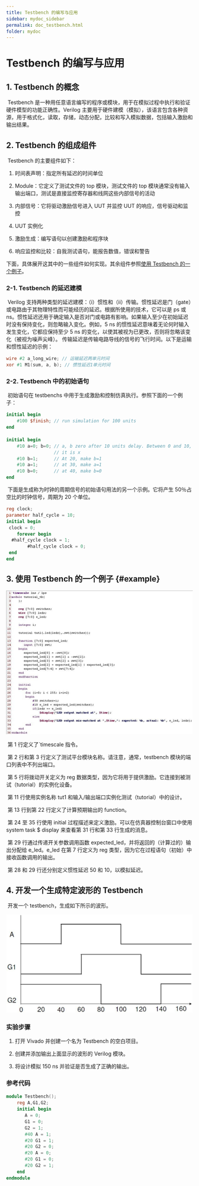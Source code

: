 ```yaml
---
title: Testbench 的编写与应用
sidebar: mydoc_sidebar
permalink: doc_testbench.html
folder: mydoc
---
```


# Testbench 的编写与应用

## 1. Testbench 的概念

​   Testbench 是一种用任意语言编写的程序或模块，用于在模拟过程中执行和验证硬件模型的功能正确性。Verilog 主要用于硬件建模（模拟），该语言包含各种资源，用于格式化，读取，存储，动态分配，比较和写入模拟数据，包括输入激励和输出结果。

## 2. Testbench 的组成组件

​  Testbench 的主要组件如下：

1. 时间表声明：指定所有延迟的时间单位

2. Module：它定义了测试文件的 top 模块，测试文件的 top 模块通常没有输入输出端口，测试是直接监控寄存器和线网这些内部信号的活动

3. 内部信号：它将驱动激励信号进入 UUT 并监控 UUT 的响应，信号驱动和监控

4. UUT 实例化

5. 激励生成：编写语句以创建激励和程序块

6. 响应监控和比较：自我测试语句，能报告数值，错误和警告

下面，具体展开这其中的一些组件如何实现。其余组件参照[使用 Testbench 的一个例子](#example)。

### 2-1. Testbench 的延迟建模

​  Verilog 支持两种类型的延迟建模：（i）惯性和（ii）传输。惯性延迟是门（gate）或电路由于其物理特性而可能经历的延迟。根据所使用的技术，它可以是 ps 或 ns。惯性延迟还用于确定输入是否对门或电路有影响。如果输入至少在初始延迟时没有保持变化，则忽略输入变化。例如，5 ns 的惯性延迟意味着无论何时输入发生变化，它都应保持至少 5 ns 的变化，以使其被视为已更改，否则将忽略该变化（被视为噪声尖峰）。
传输延迟是传输电路导线的信号的飞行时间。以下是运输和惯性延迟的示例：

```verilog
wire #2 a_long_wire; // 运输延迟两单元时间
xor #1 M1(sum, a, b); // 惯性延迟1单元时间
```

### 2-2. Testbench 中的初始语句

​  初始语句在 testbenchs 中用于生成激励和控制仿真执行。参照下面的一个例子：

```verilog
initial begin
    #100 $finish; // run simulation for 100 units
end

initial begin
    #10 a=0; b=0; // a, b zero after 10 units delay. Between 0 and 10,
                  // it is x 
    #10 b=1;      // At 20, make b=1
    #10 a=1;      // at 30, make a=1
    #10 b=0;      // at 40, make b=0
end
```

​  下面是生成称为时钟的周期信号的初始语句用法的另一个示例。它将产生 50％占空比的时钟信号，周期为 20 个单位。

```verilog
reg clock;
parameter half_cycle = 10;
initial begin
 clock = 0;
    forever begin
  #half_cycle clock = 1;
        #half_cycle clock = 0;
 end
end
```

## 3. 使用 Testbench 的一个例子 {#example}

![](images/testbench/1564495138182.png)

​  第 1 行定义了`timescale 指令。

​  第 2 行和第 3 行定义了测试平台模块名称。请注意，通常，testbench 模块的端口列表中不列出端口。

​  第 5 行将拨动开关定义为 reg 数据类型，因为它将用于提供激励。它连接到被测试（tutorial）的实例化设备。

​  第 11 行使用实例名称 tut1 和输入/输出端口实例化测试（tutorial）中的设计。

​  第 13 行到第 22 行定义了计算预期输出的 function。

​  第 24 至 35 行使用 initial 过程描述来定义激励。可以在仿真器控制台窗口中使用 system task $ display 来查看第 31 行和第 33 行生成的消息。

​  第 29 行通过传递开关参数调用函数 expected_led，并将返回的（计算过的）输出分配给 e_led。e_led 在第 7 行定义为 reg 类型，因为它在过程语句（初始）中接收函数调用的输出。

​  第 28 和 29 行还分别定义惯性延迟 50 和 10，以模拟延迟。

## 4. 开发一个生成特定波形的 Testbench

​  开发一个 testbench，生成如下所示的波形。

![](images/testbench/1564497081267.png)

### 实验步骤

1. 打开 Vivado 并创建一个名为 Testbench 的空白项目。

2. 创建并添加输出上面显示的波形的 Verilog 模块。

3. 将设计模拟 150 ns 并验证是否生成了正确的输出。

### 参考代码

```verilog
module Testbench();
    reg A,G1,G2;
    initial begin
       A = 0;
       G1 = 0;
       G2 = 1;
       #40 A = 1;
       #20 G1 = 1;
       #20 G2 = 0;
       #20 A = 0;
       #20 G1 = 0;
       #20 G2 = 1;
    end
endmodule
```
